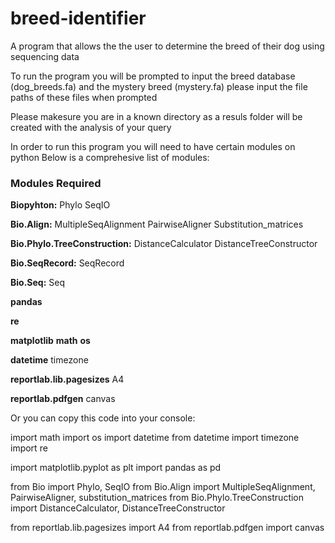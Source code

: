 # breed-identifier
A program that allows the the user to determine the breed of their dog using sequencing data 


To run the program you will be prompted to input the breed database (dog_breeds.fa) and the mystery breed (mystery.fa) please input the file paths of these files when prompted 

Please makesure you are in a known directory as a resuls folder will be created with the analysis of your query 

In order to run this program you will need to have certain modules on python
Below is a comprehesive list of modules:

### Modules Required
**Biopyhton:**
Phylo
SeqIO


**Bio.Align:**
MultipleSeqAlignment
PairwiseAligner
Substitution_matrices


**Bio.Phylo.TreeConstruction:**
DistanceCalculator
DistanceTreeConstructor 

**Bio.SeqRecord:**
SeqRecord

**Bio.Seq:**
Seq

**pandas**

**re**

**matplotlib**
**math**
**os**

**datetime**
timezone

**reportlab.lib.pagesizes**
A4

**reportlab.pdfgen**
canvas


Or you can copy this code into your console:

import math
import os
import datetime
from datetime import timezone
import re

import matplotlib.pyplot as plt
import pandas as pd


from Bio import  Phylo, SeqIO
from Bio.Align import MultipleSeqAlignment, PairwiseAligner, substitution_matrices
from Bio.Phylo.TreeConstruction import DistanceCalculator, DistanceTreeConstructor


from reportlab.lib.pagesizes import A4
from reportlab.pdfgen import canvas







